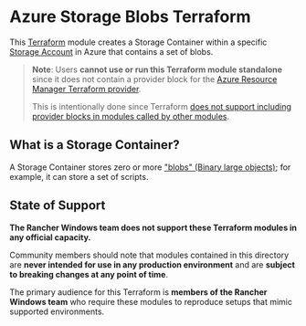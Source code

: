 # Azure Storage Blobs Terraform

This [Terraform](https://www.terraform.io/) module creates a Storage Container within a specific [Storage Account](../storage_account) in Azure that contains a set of blobs.

> **Note**: Users **cannot use or run this Terraform module standalone** since it does not contain a provider block for the [Azure Resource Manager Terraform provider](https://registry.terraform.io/providers/hashicorp/azurerm/latest).
>
> This is intentionally done since Terraform [does not support including provider blocks in modules called by other modules](https://developer.hashicorp.com/terraform/language/modules/develop/providers).

## What is a Storage Container?

A Storage Container stores zero or more ["blobs" (Binary large objects)](https://en.wikipedia.org/wiki/Binary_large_object); for example, it can store a set of scripts.

## State of Support

**The Rancher Windows team does not support these Terraform modules in any official capacity.**

Community members should note that modules contained in this directory are **never intended for use in any production environment** and are **subject to breaking changes at any point of time**.

The primary audience for this Terraform is **members of the Rancher Windows team** who require these modules to reproduce setups that mimic supported environments.
